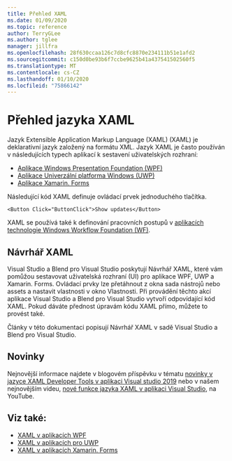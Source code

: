```yaml
---
title: Přehled XAML
ms.date: 01/09/2020
ms.topic: reference
author: TerryGLee
ms.author: tglee
manager: jillfra
ms.openlocfilehash: 28f630ccaa126c7d8cfc8870e234111b51e1afd2
ms.sourcegitcommit: c150d0be93b6f7ccbe9625b41a437541502560f5
ms.translationtype: MT
ms.contentlocale: cs-CZ
ms.lasthandoff: 01/10/2020
ms.locfileid: "75866142"
---
```

# <a name="overview-of-xaml"></a>Přehled jazyka XAML

Jazyk Extensible Application Markup Language (XAML) (XAML) je deklarativní jazyk založený na formátu XML. Jazyk XAML je často používán v následujících typech aplikací k sestavení uživatelských rozhraní:

- [Aplikace Windows Presentation Foundation (WPF)](/dotnet/framework/wpf/advanced/xaml-in-wpf)
- [Aplikace Univerzální platforma Windows (UWP)](/windows/uwp/xaml-platform/xaml-overview)
- [Aplikace Xamarin. Forms](/xamarin/xamarin-forms/xaml/)

Následující kód XAML definuje ovládací prvek jednoduchého tlačítka.

```xaml
<Button Click="ButtonClick">Show updates</Button>
```

XAML se používá také k definování pracovních postupů v [aplikacích technologie Windows Workflow Foundation (WF)](/dotnet/framework/windows-workflow-foundation/serializing-workflows-and-activities-to-and-from-xaml).

## <a name="xaml-designer"></a>Návrhář XAML

Visual Studio a Blend pro Visual Studio poskytují Návrhář XAML, které vám pomůžou sestavovat uživatelská rozhraní (UI) pro aplikace WPF, UWP a Xamarin. Forms. Ovládací prvky lze přetáhnout z okna sada nástrojů nebo assets a nastavit vlastnosti v okno Vlastnosti. Při provádění těchto akcí aplikace Visual Studio a Blend pro Visual Studio vytvoří odpovídající kód XAML. Pokud dáváte přednost úpravám kódu XAML přímo, můžete to provést také.

Články v této dokumentaci popisují Návrhář XAML v sadě Visual Studio a Blend pro Visual Studio.

## <a name="whats-new"></a>Novinky

Nejnovější informace najdete v blogovém příspěvku v tématu [novinky v jazyce XAML Developer Tools v aplikaci Visual studio 2019](https://devblogs.microsoft.com/visualstudio/whats-new-in-xaml-developer-tools-in-visual-studio-2019-for-wpf-uwp/) nebo v našem nejnovějším videu, [nové funkce jazyka XAML v aplikaci Visual Studio](https://youtu.be/yI9OyA4ZM2E), na YouTube.

## <a name="see-also"></a>Viz také:

- [XAML v aplikacích WPF](/dotnet/framework/wpf/advanced/xaml-in-wpf)
- [XAML v aplikacích pro UWP](/windows/uwp/xaml-platform/xaml-overview)
- [XAML v aplikacích Xamarin. Forms](/xamarin/xamarin-forms/xaml/)
